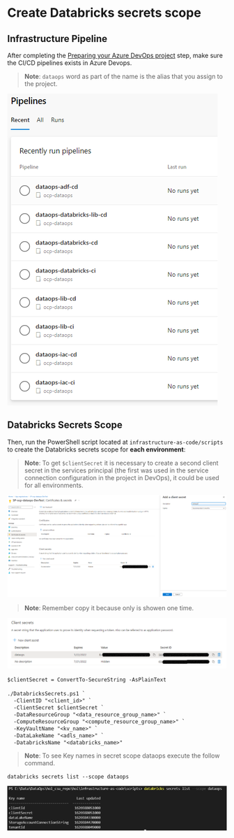 # Create Databricks secrets scope

## Infrastructure Pipeline

After completing the [Preparing your Azure DevOps project](./3-azdo-setup.md) step, make sure the CI/CD pipelines exists in Azure Devops.

>**Note**: `dataops` word as part of the name is the alias that you assign to the project.

![](images/pipelines.PNG)


## Databricks Secrets Scope

Then, run the PowerShell script located at `infrastructure-as-code/scripts` to create the Databricks secrets scope for **each environment**:

>**Note**: To get `$clientSecret` it is necessary to create a second client secret in the services principal (the first was used in the service connection configuration in the project in DevOps), it could be used for all environments.

![](images/SP-secret.PNG)

>**Note**: Remember copy it because only is showen one time.

![](images/copy-value-clientsecret.PNG)


```
$clientSecret = ConvertTo-SecureString -AsPlainText

./DatabricksSecrets.ps1 `
  -ClientID "<client_id>" `
  -ClientSecret $clientSecret `
  -DataResourceGroup "<data_resource_group_name>" `
  -ComputeResourceGroup "<compute_resource_group_name>" `
  -KeyVaultName "<kv_name>" `
  -DataLakeName "<adls_name>" `
  -DatabricksName "<databricks_name>"
```
>**Note**: To see Key names in secret scope dataops execute the follow command.

```
databricks secrets list --scope dataops
```

![](images/scope-dataops.PNG)